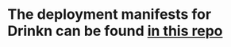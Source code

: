 # The deployment manifests for Drinkn can be found [in this repo](https://github.com/bierteam/wildlife-frontend)
